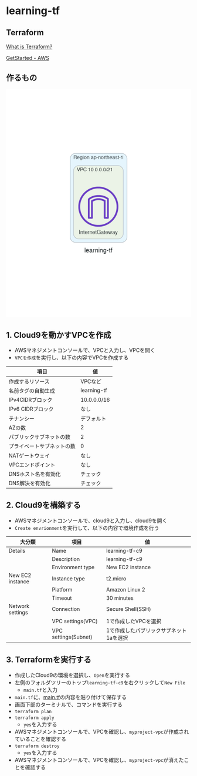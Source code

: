 # learning-tf

## Terraform
[What is Terraform?](https://developer.hashicorp.com/terraform/intro)

[GetStarted - AWS](https://developer.hashicorp.com/terraform/tutorials/aws-get-started)

## 作るもの
![image](/img/learning-tf.png)

## 1. Cloud9を動かすVPCを作成
- AWSマネジメントコンソールで、VPCと入力し、VPCを開く
- `VPCを作成`を実行し、以下の内容でVPCを作成する

項目 | 値
-- | --
作成するリソース | VPCなど
名前タグの自動生成 | learning-tf
IPv4CIDRブロック | 10.0.0.0/16
IPv6 CIDRブロック | なし
テナンシー | デフォルト
AZの数 | 2
パブリックサブネットの数 | 2
プライベートサブネットの数 | 0
NATゲートウェイ | なし
VPCエンドポイント | なし
DNSホスト名を有効化 | チェック
DNS解決を有効化 | チェック

## 2. Cloud9を構築する
- AWSマネジメントコンソールで、cloud9と入力し、cloud9を開く
- `Create envrionment`を実行して、以下の内容で環境作成を行う

大分類 | 項目 | 値
-- | -- | --
Details | Name | learning-tf-c9
|  | Description | learning-tf-c9
|  | Environment type | New EC2 instance
New EC2 instance | Instance type | t2.micro
|  | Platform | Amazon Linux 2
|  | Timeout | 30 minutes
Network settings | Connection | Secure Shell(SSH)
|  | VPC settings(VPC) | 1で作成したVPCを選択
|  | VPC settings(Subnet) | 1で作成したパブリックサブネット1aを選択

## 3. Terraformを実行する
- 作成したCloud9の環境を選択し、`Open`を実行する
- 左側のフォルダツリーのトップ`learning-tf-c9`を右クリックして`New File`
  - `main.tf`と入力
- `main.tf`に、[main.tf](./main.tf)の内容を貼り付けて保存する
- 画面下部のターミナルで、コマンドを実行する
- `terraform plan`
- `terraform apply`
  - `yes`を入力する
- AWSマネジメントコンソールで、VPCを確認し、`myproject-vpc`が作成されていることを確認する
- `terraform destroy`
  - `yes`を入力する
- AWSマネジメントコンソールで、VPCを確認し、`myproject-vpc`が消えたことを確認する
